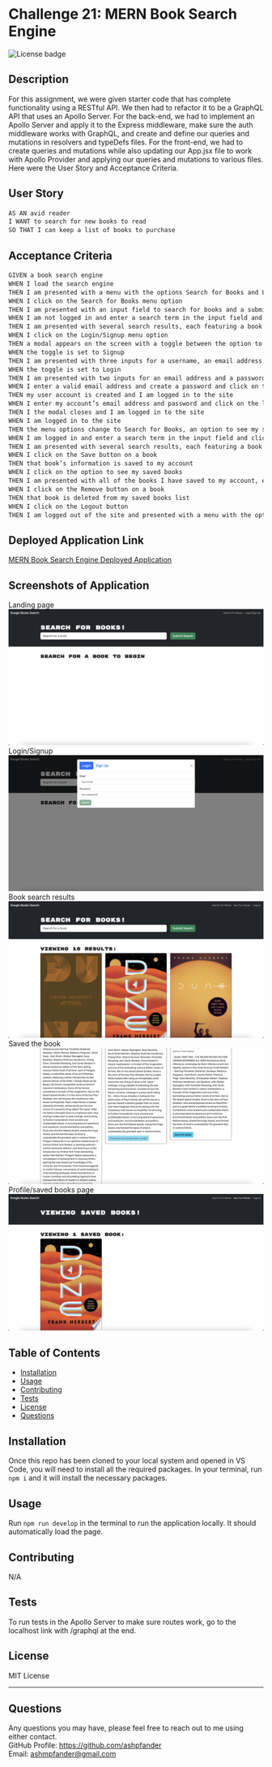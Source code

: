 # Challenge 21: MERN Book Search Engine
![License badge](https://img.shields.io/badge/license-MIT_License-blue)

## Description

For this assignment, we were given starter code that has complete functionality using a RESTful API. We then had to refactor it to be a GraphQL API that uses an Apollo Server. For the back-end, we had to implement an Apollo Server and apply it to the Express middleware, make sure the auth middleware works with GraphQL, and create and define our queries and mutations in resolvers and typeDefs files. For the front-end, we had to create queries and mutations while also updating our App.jsx file to work with Apollo Provider and applying our queries and mutations to various files. Here were the User Story and Acceptance Criteria.

## User Story

```md
AS AN avid reader
I WANT to search for new books to read
SO THAT I can keep a list of books to purchase
```

## Acceptance Criteria

```md
GIVEN a book search engine
WHEN I load the search engine
THEN I am presented with a menu with the options Search for Books and Login/Signup and an input field to search for books and a submit button
WHEN I click on the Search for Books menu option
THEN I am presented with an input field to search for books and a submit button
WHEN I am not logged in and enter a search term in the input field and click the submit button
THEN I am presented with several search results, each featuring a book’s title, author, description, image, and a link to that book on the Google Books site
WHEN I click on the Login/Signup menu option
THEN a modal appears on the screen with a toggle between the option to log in or sign up
WHEN the toggle is set to Signup
THEN I am presented with three inputs for a username, an email address, and a password, and a signup button
WHEN the toggle is set to Login
THEN I am presented with two inputs for an email address and a password and login button
WHEN I enter a valid email address and create a password and click on the signup button
THEN my user account is created and I am logged in to the site
WHEN I enter my account’s email address and password and click on the login button
THEN I the modal closes and I am logged in to the site
WHEN I am logged in to the site
THEN the menu options change to Search for Books, an option to see my saved books, and Logout
WHEN I am logged in and enter a search term in the input field and click the submit button
THEN I am presented with several search results, each featuring a book’s title, author, description, image, and a link to that book on the Google Books site and a button to save a book to my account
WHEN I click on the Save button on a book
THEN that book’s information is saved to my account
WHEN I click on the option to see my saved books
THEN I am presented with all of the books I have saved to my account, each featuring the book’s title, author, description, image, and a link to that book on the Google Books site and a button to remove a book from my account
WHEN I click on the Remove button on a book
THEN that book is deleted from my saved books list
WHEN I click on the Logout button
THEN I am logged out of the site and presented with a menu with the options Search for Books and Login/Signup and an input field to search for books and a submit button
```

## Deployed Application Link
[MERN Book Search Engine Deployed Application](https://mern-book-search-fp2s.onrender.com/)

## Screenshots of Application
Landing page
![Landing Page](./client/public/landing-page.png)
Login/Signup
![Login or Signup](./client/public/login-signup.png)
Book search results
![Book search results](./client/public/searched-book.png)
Saved the book
![Saved the book](./client/public/added-book.png)
Profile/saved books page
![Profile and saved books page](./client/public/viewing-saved-books.png)

## Table of Contents

- [Installation](#installation)
- [Usage](#usage)
- [Contributing](#contributing)
- [Tests](#tests)
- [License](#license)
- [Questions](#questions)

## Installation

Once this repo has been cloned to your local system and opened in VS Code, you will need to install all the required packages. In your terminal, run `npm i` and it will install the necessary packages.

## Usage

Run `npm run develop` in the terminal to run the application locally. It should automatically load the page.

## Contributing

N/A

## Tests

To run tests in the Apollo Server to make sure routes work, go to the localhost link with /graphql at the end.

## License
MIT License

---

## Questions

Any questions you may have, please feel free to reach out to me using either contact.<br>
GitHub Profile: https://github.com/ashpfander<br>
Email: ashmpfander@gmail.com